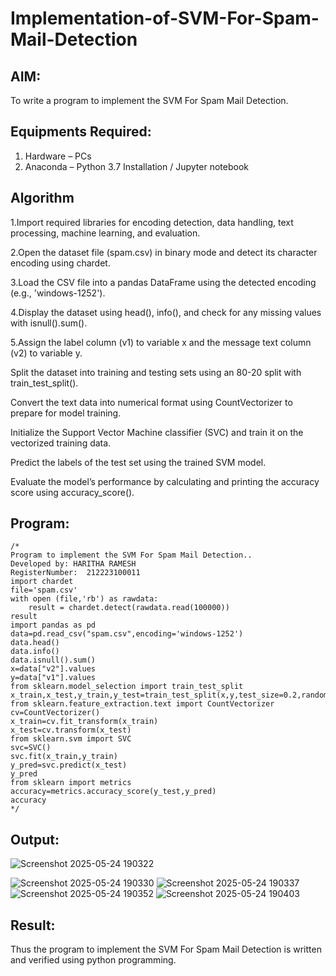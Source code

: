 # Implementation-of-SVM-For-Spam-Mail-Detection

## AIM:
To write a program to implement the SVM For Spam Mail Detection.

## Equipments Required:
1. Hardware – PCs
2. Anaconda – Python 3.7 Installation / Jupyter notebook

## Algorithm
1.Import required libraries for encoding detection, data handling, text processing, machine learning, and evaluation.

2.Open the dataset file (spam.csv) in binary mode and detect its character encoding using chardet.

3.Load the CSV file into a pandas DataFrame using the detected encoding (e.g., 'windows-1252').

4.Display the dataset using head(), info(), and check for any missing values with isnull().sum().

5.Assign the label column (v1) to variable x and the message text column (v2) to variable y.

Split the dataset into training and testing sets using an 80-20 split with train_test_split().

Convert the text data into numerical format using CountVectorizer to prepare for model training.

Initialize the Support Vector Machine classifier (SVC) and train it on the vectorized training data.

Predict the labels of the test set using the trained SVM model.

Evaluate the model’s performance by calculating and printing the accuracy score using accuracy_score().

## Program:
```
/*
Program to implement the SVM For Spam Mail Detection..
Developed by: HARITHA RAMESH
RegisterNumber:  212223100011
import chardet
file='spam.csv'
with open (file,'rb') as rawdata:
    result = chardet.detect(rawdata.read(100000))
result
import pandas as pd
data=pd.read_csv("spam.csv",encoding='windows-1252')
data.head()
data.info()
data.isnull().sum()
x=data["v2"].values
y=data["v1"].values
from sklearn.model_selection import train_test_split
x_train,x_test,y_train,y_test=train_test_split(x,y,test_size=0.2,random_state=0)
from sklearn.feature_extraction.text import CountVectorizer
cv=CountVectorizer()
x_train=cv.fit_transform(x_train)
x_test=cv.transform(x_test)
from sklearn.svm import SVC
svc=SVC()
svc.fit(x_train,y_train)
y_pred=svc.predict(x_test)
y_pred
from sklearn import metrics
accuracy=metrics.accuracy_score(y_test,y_pred)
accuracy
*/
```

## Output:
![Screenshot 2025-05-24 190322](https://github.com/user-attachments/assets/cdb19ba8-653e-4ee3-b308-5a09640e8c99)


![Screenshot 2025-05-24 190330](https://github.com/user-attachments/assets/b8bcc992-4b88-45a6-bd7a-dc341952e7b3)
![Screenshot 2025-05-24 190337](https://github.com/user-attachments/assets/9ef0273d-4396-4632-aaa4-c7823f88d0e3)
![Screenshot 2025-05-24 190352](https://github.com/user-attachments/assets/dd0b4beb-b600-45c0-b3df-2f58627eb017)
![Screenshot 2025-05-24 190403](https://github.com/user-attachments/assets/839ceef9-e91e-4ad3-8b39-0c8bc891a480)


## Result:
Thus the program to implement the SVM For Spam Mail Detection is written and verified using python programming.
